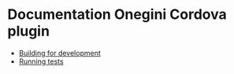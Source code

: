 # Documentation Onegini Cordova plugin

* [Building for development](building-for-development.md)
* [Running tests](running-tests.md)
